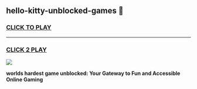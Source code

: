
## hello-kitty-unblocked-games 👋
<h3>
<a href="https://premium.freeplayer.one?title=hello-kitty-unblocked-games&ref=14F">CLICK TO PLAY</a></h3>
<hr>

<h3>
<a href="https://premium.freeplayer.one?title=hello-kitty-unblocked-games&ref=14F">CLICK 2 PLAY</a>
  
</h3>

<a href="https://premium.freeplayer.one?title=hello-kitty-unblocked-games&ref=12F/"><img src="https://clearcache.store/games.png"></a>


**worlds hardest game unblocked: Your Gateway to Fun and Accessible Online Gaming**
